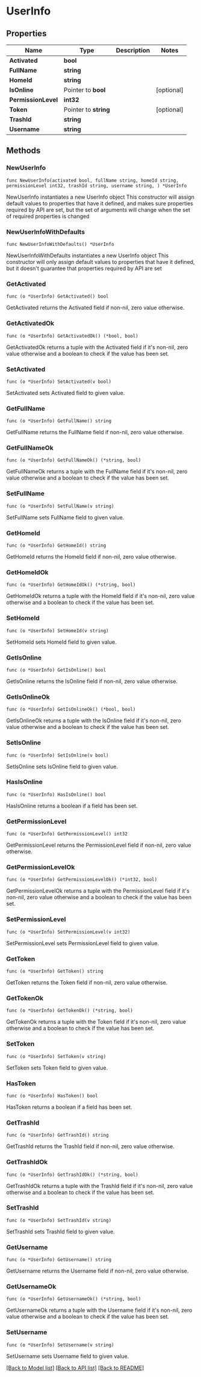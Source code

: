 # UserInfo

## Properties

Name | Type | Description | Notes
------------ | ------------- | ------------- | -------------
**Activated** | **bool** |  | 
**FullName** | **string** |  | 
**HomeId** | **string** |  | 
**IsOnline** | Pointer to **bool** |  | [optional] 
**PermissionLevel** | **int32** |  | 
**Token** | Pointer to **string** |  | [optional] 
**TrashId** | **string** |  | 
**Username** | **string** |  | 

## Methods

### NewUserInfo

`func NewUserInfo(activated bool, fullName string, homeId string, permissionLevel int32, trashId string, username string, ) *UserInfo`

NewUserInfo instantiates a new UserInfo object
This constructor will assign default values to properties that have it defined,
and makes sure properties required by API are set, but the set of arguments
will change when the set of required properties is changed

### NewUserInfoWithDefaults

`func NewUserInfoWithDefaults() *UserInfo`

NewUserInfoWithDefaults instantiates a new UserInfo object
This constructor will only assign default values to properties that have it defined,
but it doesn't guarantee that properties required by API are set

### GetActivated

`func (o *UserInfo) GetActivated() bool`

GetActivated returns the Activated field if non-nil, zero value otherwise.

### GetActivatedOk

`func (o *UserInfo) GetActivatedOk() (*bool, bool)`

GetActivatedOk returns a tuple with the Activated field if it's non-nil, zero value otherwise
and a boolean to check if the value has been set.

### SetActivated

`func (o *UserInfo) SetActivated(v bool)`

SetActivated sets Activated field to given value.


### GetFullName

`func (o *UserInfo) GetFullName() string`

GetFullName returns the FullName field if non-nil, zero value otherwise.

### GetFullNameOk

`func (o *UserInfo) GetFullNameOk() (*string, bool)`

GetFullNameOk returns a tuple with the FullName field if it's non-nil, zero value otherwise
and a boolean to check if the value has been set.

### SetFullName

`func (o *UserInfo) SetFullName(v string)`

SetFullName sets FullName field to given value.


### GetHomeId

`func (o *UserInfo) GetHomeId() string`

GetHomeId returns the HomeId field if non-nil, zero value otherwise.

### GetHomeIdOk

`func (o *UserInfo) GetHomeIdOk() (*string, bool)`

GetHomeIdOk returns a tuple with the HomeId field if it's non-nil, zero value otherwise
and a boolean to check if the value has been set.

### SetHomeId

`func (o *UserInfo) SetHomeId(v string)`

SetHomeId sets HomeId field to given value.


### GetIsOnline

`func (o *UserInfo) GetIsOnline() bool`

GetIsOnline returns the IsOnline field if non-nil, zero value otherwise.

### GetIsOnlineOk

`func (o *UserInfo) GetIsOnlineOk() (*bool, bool)`

GetIsOnlineOk returns a tuple with the IsOnline field if it's non-nil, zero value otherwise
and a boolean to check if the value has been set.

### SetIsOnline

`func (o *UserInfo) SetIsOnline(v bool)`

SetIsOnline sets IsOnline field to given value.

### HasIsOnline

`func (o *UserInfo) HasIsOnline() bool`

HasIsOnline returns a boolean if a field has been set.

### GetPermissionLevel

`func (o *UserInfo) GetPermissionLevel() int32`

GetPermissionLevel returns the PermissionLevel field if non-nil, zero value otherwise.

### GetPermissionLevelOk

`func (o *UserInfo) GetPermissionLevelOk() (*int32, bool)`

GetPermissionLevelOk returns a tuple with the PermissionLevel field if it's non-nil, zero value otherwise
and a boolean to check if the value has been set.

### SetPermissionLevel

`func (o *UserInfo) SetPermissionLevel(v int32)`

SetPermissionLevel sets PermissionLevel field to given value.


### GetToken

`func (o *UserInfo) GetToken() string`

GetToken returns the Token field if non-nil, zero value otherwise.

### GetTokenOk

`func (o *UserInfo) GetTokenOk() (*string, bool)`

GetTokenOk returns a tuple with the Token field if it's non-nil, zero value otherwise
and a boolean to check if the value has been set.

### SetToken

`func (o *UserInfo) SetToken(v string)`

SetToken sets Token field to given value.

### HasToken

`func (o *UserInfo) HasToken() bool`

HasToken returns a boolean if a field has been set.

### GetTrashId

`func (o *UserInfo) GetTrashId() string`

GetTrashId returns the TrashId field if non-nil, zero value otherwise.

### GetTrashIdOk

`func (o *UserInfo) GetTrashIdOk() (*string, bool)`

GetTrashIdOk returns a tuple with the TrashId field if it's non-nil, zero value otherwise
and a boolean to check if the value has been set.

### SetTrashId

`func (o *UserInfo) SetTrashId(v string)`

SetTrashId sets TrashId field to given value.


### GetUsername

`func (o *UserInfo) GetUsername() string`

GetUsername returns the Username field if non-nil, zero value otherwise.

### GetUsernameOk

`func (o *UserInfo) GetUsernameOk() (*string, bool)`

GetUsernameOk returns a tuple with the Username field if it's non-nil, zero value otherwise
and a boolean to check if the value has been set.

### SetUsername

`func (o *UserInfo) SetUsername(v string)`

SetUsername sets Username field to given value.



[[Back to Model list]](../README.md#documentation-for-models) [[Back to API list]](../README.md#documentation-for-api-endpoints) [[Back to README]](../README.md)


